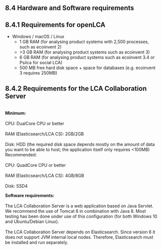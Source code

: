 <style>
    /* initialise the counter */
    body { counter-reset: figureCounter;
    counter-reset: h1counter h2counter h3counter h4counter h5counter h6counter;
     }
    /* increment the counter for every instance of a figure even if it doesn't have a caption */
    figure { counter-increment: figureCounter; text-align: center}
    /* prepend the counter to the figcaption content */
    figure figcaption:before {
        content: "Figure 8-4-" counter(figureCounter) ": "
    }
    /* increment the counter for every instance of a table even if it doesn't have a caption */
    table { counter-increment: tableCounter; }
    /* prepend the counter to the figcaption content */
    caption:before {
        content: "Table 8-4-" counter(tableCounter) ": ";
    }
    
    /* create padding between table cells*/
    th, td {
        padding: 15px;
    }
</style>

<h2 id="header-8-4">8.4	Hardware and Software requirements </h2>

<h2 id="header-8-4-1">8.4.1	Requirements for openLCA </h2>

* Windows / macOS / Linux
    * 1 GB RAM (for analysing product systems with 2,500 processes, such as ecoinvent 2)
    * &gt;3 GB RAM (for analysing product systems such as ecoinvent 3)
    * 6 GB RAM (for analysing product systems such as ecoinvent 3.4 or Psilca for social LCA)
    * 500 MB free hard disk space + space for databases (e.g. ecoinvent 3 requires 250MB)

<h2 id="header-8-4-2">8.4.2	Requirements for the LCA Collaboration Server </h2>
<br><b>Minimum:</b></br>
<br>CPU: DualCore CPU or better </br>
<br>RAM (Elasticsearch/LCA CS): 2GB/2GB </br>
<br>Disk: HDD (the required disk space depends mostly on the amount of data you want to be able to host; the application itself only requires &lt;100MB) Recommended: </br>
<br>CPU: QuadCore CPU or better</br>
<br>RAM (Elasticsearch/LCA CS): 4GB/8GB</br>
<br>Disk: SSD4</br>

<b>Software requirements:</b></br>
<br>The LCA Collaboration Server is a web application based on Java Servlet. We recommend the use of Tomcat 8 in combination with Java 8. Most testing has been done under use of this configuration (for both Windows 10 and Ubuntu/Debian Linux).</br>
<br>The LCA Collaboration Server depends on Elasticsearch. Since version 6 it does not support JVM internal local nodes. Therefore, Elasticsearch must be installed and run separately.</br>